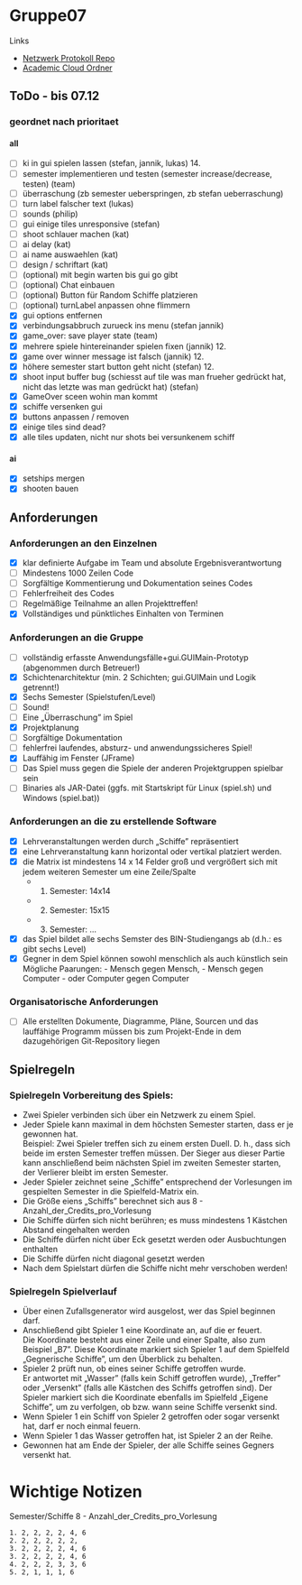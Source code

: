# Gruppe07

Links

- [Netzwerk Protokoll Repo](https://lab.it.hs-hannover.de/tcm-ss5-u1/progpr22-23-api)
- [Academic Cloud Ordner](https://sync.academiccloud.de/index.php/apps/files/?dir=/ProgProj2223)

## ToDo - bis 07.12

### geordnet nach prioritaet
#### all
- [ ] ki in gui spielen lassen (stefan, jannik, lukas) 14.
- [ ] semester implementieren und testen (semester increase/decrease, testen) (team)
- [ ] überraschung (zb semester ueberspringen, zb stefan ueberraschung) 
- [ ] turn label falscher text (lukas)
- [ ] sounds (philip)
- [ ] gui einige tiles unresponsive (stefan)
- [ ] shoot schlauer machen (kat)
- [ ] ai delay (kat)
- [ ] ai name auswaehlen (kat)
- [ ] design / schriftart (kat)
- [ ] (optional) mit begin warten bis gui go gibt
- [ ] (optional) Chat einbauen
- [ ] (optional) Button für Random Schiffe platzieren
- [ ] (optional) turnLabel anpassen ohne flimmern
- [x] gui options entfernen
- [x] verbindungsabbruch zurueck ins menu (stefan jannik)
- [x] game_over: save player state (team)
- [x] mehrere spiele hintereinander spielen fixen (jannik) 12.
- [x] game over winner message ist falsch (jannik) 12.
- [X] höhere semester start button geht nicht (stefan) 12.
- [x] shoot input buffer bug (schiesst auf tile was man frueher gedrückt hat, nicht das letzte was man gedrückt hat) (stefan)
- [x] GameOver sceen wohin man kommt
- [x] schiffe versenken gui
- [x] buttons anpassen / removen
- [x] einige tiles sind dead?
- [x] alle tiles updaten, nicht nur shots bei versunkenem schiff

#### ai
- [x] setships mergen
- [x] shooten bauen

## Anforderungen

### Anforderungen an den Einzelnen

- [x] klar definierte Aufgabe im Team und absolute Ergebnisverantwortung
- [ ] Mindestens 1000 Zeilen Code
- [ ] Sorgfältige Kommentierung und Dokumentation seines Codes
- [ ] Fehlerfreiheit des Codes
- [ ] Regelmäßige Teilnahme an allen Projekttreffen!
- [x] Vollständiges und pünktliches Einhalten von Terminen

### Anforderungen an die Gruppe
- [ ] vollständig erfasste Anwendungsfälle+gui.GUIMain-Prototyp (abgenommen durch Betreuer!)
- [x] Schichtenarchitektur (min. 2 Schichten; gui.GUIMain und Logik getrennt!)
- [x] Sechs Semester (Spielstufen/Level)
- [ ] Sound!
- [ ] Eine „Überraschung” im Spiel
- [x] Projektplanung
- [ ] Sorgfältige Dokumentation
- [ ] fehlerfrei laufendes, absturz- und anwendungssicheres Spiel!
- [x] Lauffähig im Fenster (JFrame)
- [ ] Das Spiel muss gegen die Spiele der anderen Projektgruppen spielbar sein
- [ ] Binaries als JAR-Datei (ggfs. mit Startskript für Linux (spiel.sh) und Windows (spiel.bat))

### Anforderungen an die zu erstellende Software
- [x] Lehrveranstaltungen werden durch „Schiffe” repräsentiert
- [x] eine Lehrveranstaltung kann horizontal oder vertikal platziert werden.
- [x] die Matrix ist mindestens 14 x 14 Felder groß und vergrößert sich mit jedem weiteren Semester um eine Zeile/Spalte
    - 1. Semester: 14x14
    - 2. Semester: 15x15
    - 3. Semester: ...
- [x] das Spiel bildet alle sechs Semster des BIN-Studiengangs ab (d.h.: es gibt sechs Level)
- [x] Gegner in dem Spiel können sowohl menschlich als auch künstlich sein  
    Mögliche Paarungen:
        - Mensch gegen Mensch,
        - Mensch gegen Computer
        - oder Computer gegen Computer

### Organisatorische Anforderungen
- [ ] Alle erstellten Dokumente, Diagramme, Pläne, Sourcen und das lauffähige Programm müssen bis zum Projekt-Ende in dem dazugehörigen Git-Repository liegen



## Spielregeln

### Spielregeln Vorbereitung des Spiels:
- Zwei Spieler verbinden sich über ein Netzwerk zu einem Spiel.
- Jeder Spiele kann maximal in dem höchsten Semester starten, dass er je gewonnen hat.  
    Beispiel: Zwei Spieler treffen sich zu einem ersten Duell. D. h., dass sich beide
    im ersten Semester treffen müssen. Der Sieger aus dieser Partie kann
    anschließend beim nächsten Spiel im zweiten Semester starten, der Verlierer
    bleibt im ersten Semester.
- Jeder Spieler zeichnet seine „Schiffe” entsprechend der Vorlesungen im gespielten Semester in die Spielfeld-Matrix ein.
- Die Größe eiens „Schiffs” berechnet sich aus 8 - Anzahl_der_Credits_pro_Vorlesung
- Die Schiffe dürfen sich nicht berühren; es muss mindestens 1 Kästchen Abstand eingehalten werden
- Die Schiffe dürfen nicht über Eck gesetzt werden oder Ausbuchtungen enthalten
- Die Schiffe dürfen nicht diagonal gesetzt werden
- Nach dem Spielstart dürfen die Schiffe nicht mehr verschoben werden!

### Spielregeln Spielverlauf
- Über einen Zufallsgenerator wird ausgelost, wer das Spiel beginnen darf.
- Anschließend gibt Spieler 1 eine Koordinate an, auf die er feuert.  
    Die Koordinate besteht aus einer Zeile und einer Spalte, also zum Beispiel „B7”.
    Diese Koordinate markiert sich Spieler 1 auf dem Spielfeld „Gegnerische Schiffe”, um den Überblick zu behalten.
- Spieler 2 prüft nun, ob eines seiner Schiffe getroffen wurde.  
    Er antwortet mit „Wasser” (falls kein Schiff getroffen wurde), „Treffer” oder „Versenkt” (falls alle Kästchen des Schiffs getroffen sind).
    Der Spieler markiert sich die Koordinate ebenfalls im Spielfeld „Eigene Schiffe”, um zu verfolgen, ob
    bzw. wann seine Schiffe versenkt sind.
- Wenn Spieler 1 ein Schiff von Spieler 2 getroffen oder sogar versenkt hat, darf er noch einmal feuern.
- Wenn Spieler 1 das Wasser getroffen hat, ist Spieler 2 an der Reihe.
- Gewonnen hat am Ende der Spieler, der alle Schiffe seines Gegners versenkt hat.


# Wichtige Notizen

Semester/Schiffe
    8 - Anzahl_der_Credits_pro_Vorlesung

    1. 2, 2, 2, 2, 4, 6
    2. 2, 2, 2, 2, 2,
    3. 2, 2, 2, 2, 4, 6
    3. 2, 2, 2, 2, 4, 6
    4. 2, 2, 2, 3, 3, 6
    5. 2, 1, 1, 1, 6
